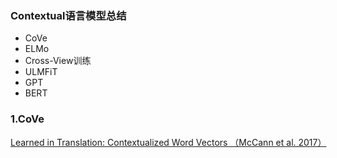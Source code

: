 ### Contextual语言模型总结

- CoVe
- ELMo
- Cross-View训练
- ULMFiT
- GPT
- BERT

### 1.CoVe

[Learned in Translation: Contextualized Word Vectors （McCann et al. 2017）](https://arxiv.org/abs/1708.00107)

